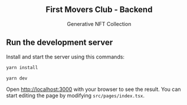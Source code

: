 <div align="center">
  <h2>First Movers Club - Backend</h2>
  <p>Generative NFT Collection</p>
</div>

## Run the development server

Install and start the server using this commands:

```bash
yarn install
```

```bash
yarn dev
```

Open [http://localhost:3000](http://localhost:3000) with your browser to see the result. You can start editing the page by modifying `src/pages/index.tsx`.
